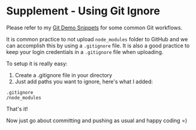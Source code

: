 # Supplement - Using Git Ignore
Please refer to my [Git Demo Snippets](https://github.com/PurpleUltralisk/GitDemo) for some common Git workflows. 

It is common practice to not upload `node_modules` folder to GitHub and we can accomplish this by using a `.gitignore` file. It is also a good practice to keep your login credentials in a `.gitignore` file when uploading. 

To setup it is really easy: 
1. Create a .gitignore file in your directory
2. Just add paths you want to ignore, here's what I added:
```
.gitignore
/node_modules
```
That's it!

Now just go about committing and pushing as usual and happy coding =)
